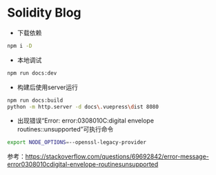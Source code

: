 # Solidity Blog

- 下载依赖
```sh
npm i -D
```

- 本地调试
```sh
npm run docs:dev
```

- 构建后使用server运行
```sh
npm run docs:build
python -m http.server -d docs\.vuepress\dist 8080
```
- 出现错误“Error: error:0308010C:digital envelope routines::unsupported”可执行命令
```sh
export NODE_OPTIONS=--openssl-legacy-provider
```
参考：https://stackoverflow.com/questions/69692842/error-message-error0308010cdigital-envelope-routinesunsupported
